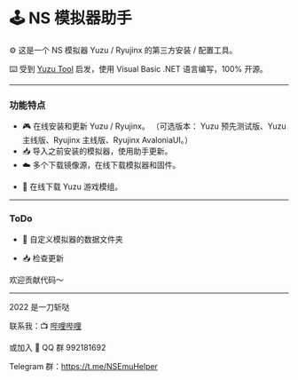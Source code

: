 #  🕹️ NS 模拟器助手

⚙️ 这是一个 NS 模拟器 Yuzu / Ryujinx 的第三方安装 / 配置工具。

⌨️ 受到 [Yuzu Tool](https://tieba.baidu.com/p/7482949878) 启发，使用 Visual Basic .NET 语言编写，100% 开源。

<!-- 🚧 项目 -->

---

### 功能特点

- 🎮 在线安装和更新 Yuzu / Ryujinx。
  （可选版本： Yuzu 预先测试版、Yuzu 主线版、Ryujinx 主线版、Ryujinx AvaloniaUI。）
- 📥 导入之前安装的模拟器，使用助手更新。
- ☁️ 多个下载镜像源，在线下载模拟器和固件。
<!-- - 📂 自定义模拟器的数据文件夹，解放 C 盘。 -->
- 💽 在线下载 Yuzu 游戏模组。

---

### ToDo

- 📂 自定义模拟器的数据文件夹

- 📥 检查更新

欢迎贡献代码～

---

2022 是一刀斩哒 

联系我：📺 [哔哩哔哩](https://b23.tv/29j35Sc) 

或加入 🐧 QQ 群 992181692

Telegram 群：https://t.me/NSEmuHelper
